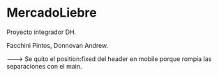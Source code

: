 # MercadoLiebre
Proyecto integrador DH.

Facchini Pintos, Donnovan Andrew.

---> Se quito el position:fixed del header en mobile porque rompia las separaciones con el main.